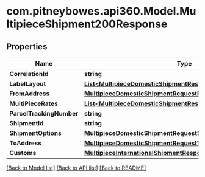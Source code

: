 # com.pitneybowes.api360.Model.MultipieceShipment200Response

## Properties

Name | Type | Description | Notes
------------ | ------------- | ------------- | -------------
**CorrelationId** | **string** | description | [optional] 
**LabelLayout** | [**List&lt;MultipieceDomesticShipmentResponseLabelLayoutInner&gt;**](MultipieceDomesticShipmentResponseLabelLayoutInner.md) | description | [optional] 
**FromAddress** | [**MultipieceDomesticShipmentRequestFromAddress**](MultipieceDomesticShipmentRequestFromAddress.md) |  | [optional] 
**MultiPieceRates** | [**List&lt;MultipieceDomesticShipmentResponseMultiPieceRatesInner&gt;**](MultipieceDomesticShipmentResponseMultiPieceRatesInner.md) | description | [optional] 
**ParcelTrackingNumber** | **string** | description | [optional] 
**ShipmentId** | **string** | description | [optional] 
**ShipmentOptions** | [**MultipieceDomesticShipmentRequestShipmentOptions**](MultipieceDomesticShipmentRequestShipmentOptions.md) |  | [optional] 
**ToAddress** | [**MultipieceDomesticShipmentRequestToAddress**](MultipieceDomesticShipmentRequestToAddress.md) |  | [optional] 
**Customs** | [**MultipieceInternationalShipmentResponseCustoms**](MultipieceInternationalShipmentResponseCustoms.md) |  | [optional] 

[[Back to Model list]](../README.md#documentation-for-models) [[Back to API list]](../README.md#documentation-for-api-endpoints) [[Back to README]](../README.md)


